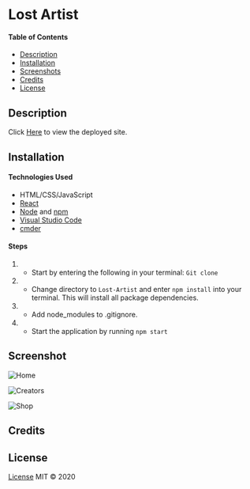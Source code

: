 # Lost Artist
#### Table of Contents
  * [Description](#Description)
  * [Installation](#Installation)
  * [Screenshots](#Screenshots)
  * [Credits](#Credits)
  * [License](#License)

## Description


Click [Here](/url/here) to view the deployed site.
 
## Installation
#### Technologies Used
* HTML/CSS/JavaScript
* [React](https://reactjs.org/)
* [Node](https://nodejs.org/en/) and [npm](https://www.npmjs.com/package/npm)
* [Visual Studio Code](https://code.visualstudio.com/)
* [cmder](https://cmder.net/)

#### Steps
1. * Start by entering the following in your terminal: `Git clone `

2. * Change directory to `Lost-Artist` and enter `npm install` into your terminal. This will install all package dependencies.

3. * Add node_modules to .gitignore.

4. * Start the application by running `npm start`



## Screenshot

![Home](/path/to/screenshots)

![Creators](/path/to/screenshots)

![Shop](/path/to/screenshots)



## Credits


## License

[License](LICENSE)
MIT &copy; 2020 
